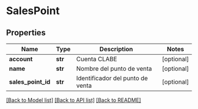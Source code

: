 # SalesPoint

## Properties
Name | Type | Description | Notes
------------ | ------------- | ------------- | -------------
**account** | **str** | Cuenta CLABE | [optional] 
**name** | **str** | Nombre del punto de venta | [optional] 
**sales_point_id** | **str** | Identificador del punto de venta | [optional] 

[[Back to Model list]](../README.md#documentation-for-models) [[Back to API list]](../README.md#documentation-for-api-endpoints) [[Back to README]](../README.md)

